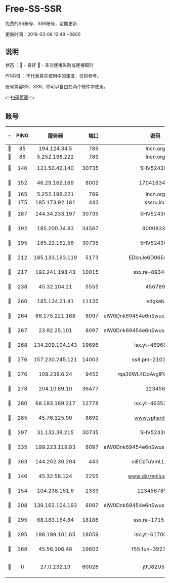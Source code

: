 # Free-SS-SSR

免费的SS账号、SSR账号，定期更新

更新时间：2019-03-06 12:49 +0800

## 说明

状态     ：🙂 - 良好 🙁 - 多次连接失败或连接超时

PING值   ：不代表真实使用中的速度，仅供参考。

账号兼容SS、SSR，你可以自由在两个软件中使用。

👉[扫码页面](https://liesauer.github.io/free-ss-ssr.github.io/)👈

## 账号

|-|PING|服务器|端口|密码|加密方式|区域|
|:----:|:----:|:-----:|-----:|:----:|:----:|:----:|
|🙂|85|194.124.34.5|789|lncn.org|rc4|JP|
|🙂|86|5.252.198.222|789|lncn.org|rc4|JP|
|🙂|140|121.50.42.140|30735|5HV52430C|aes-256-cfb|JP|
|🙂|152|46.29.162.169|8002|1704163453|aes-256-cfb|RU|
|🙂|165|5.252.198.221|789|lncn.org|rc4|JP|
|🙂|175|185.173.92.181|443|sssru.icu|rc4-md5|RU|
|🙂|187|144.34.233.197|30735|5HV52430C|aes-256-cfb|US|
|🙂|192|185.200.34.83|34567|80008331|aes-256-cfb|US|
|🙂|195|185.22.152.56|30735|5HV52430C|aes-256-cfb|RU|
|🙂|212|185.133.193.119|5173|EDknJe6D06EoWDaw|aes-256-cfb|US|
|🙂|217|192.241.198.43|10015|ssx.re-89348250|aes-256-cfb|US|
|🙂|238|45.32.104.21|5555|456789|aes-256-cfb|SG|
|🙂|260|185.134.21.41|11135|edgkeb|aes-256-cfb|GB|
|🙂|264|66.175.221.168|8097|eIW0Dnk69454e6nSwuspv9DmS201tQ0D|aes-256-cfb|US|
|🙂|267|23.92.25.101|8097|eIW0Dnk69454e6nSwuspv9DmS201tQ0D|aes-256-cfb|US|
|🙂|268|134.209.104.143|19696|isx.yt-46968452|aes-256-cfb|SG|
|🙂|276|157.230.245.121|14003|ss8.pm-21010216|aes-256-cfb|SG|
|🙂|276|109.238.6.24|9452|rqa30WL4DdAvgIFG6Fs3znzTa|aes-256-cfb|FR|
|🙂|278|204.10.89.10|36477|123456|aes-256-cfb|US|
|🙂|280|68.183.189.217|12778|isx.yt-46353039|aes-256-cfb|SG|
|🙂|285|45.76.125.90|8899|www.sphard.com|aes-256-cfb|JP|
|🙂|297|31.132.38.215|30735|5HV52430C|aes-256-cfb|US|
|🙂|335|199.223.119.83|8097|eIW0Dnk69454e6nSwuspv9DmS201tQ0D|aes-256-cfb|US|
|🙂|363|144.202.30.204|443|oiECpTuVmLLxk4Ts|aes-256-cfb|US|
|🙂|146|45.32.58.124|2255|www.darrenliuwei.com|aes-256-cfb|JP|
|🙂|154|104.238.151.6|2333|12345678900|aes-256-cfb|JP|
|🙂|208|139.162.104.193|8097|eIW0Dnk69454e6nSwuspv9DmS201tQ0D|aes-256-cfb|JP|
|🙁|295|68.183.164.84|18188|ssx.re-17151822|aes-256-cfb|US|
|🙁|295|198.199.101.65|18059|isx.yt-61700807|aes-256-cfb|US|
|🙁|368|45.56.106.48|19603|f55.fun-39271360|aes-256-cfb|US|
|🙁|0|27.0.232.19|60026|j9U82U53|xchacha20-ietf-poly1305|HK|
